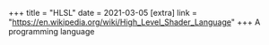 +++
title = "HLSL"
date = 2021-03-05
[extra]
link = "https://en.wikipedia.org/wiki/High_Level_Shader_Language"
+++
A programming language

